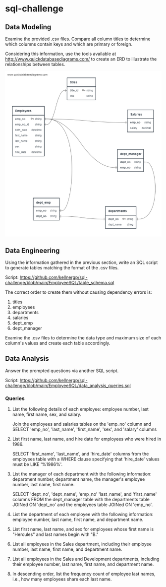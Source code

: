 # sql-challenge

## Data Modeling

Examine the provided .csv files. Compare all column titles to determine which columns contain keys and which are primary or foreign.

Considering this information, use the tools available at http://www.quickdatabasediagrams.com/ to create an ERD to illustrate the relationships between tables.

![Image of ERD](https://github.com/kellnergp/sql-challenge/blob/main/EmployeeSQL/QuickDBD-EmployeeSQL%20Diagram.png)

## Data Engineering

Using the information gathered in the previous section, write an SQL script to generate tables matching the format of the .csv files.

Script: https://github.com/kellnergp/sql-challenge/blob/main/EmployeeSQL/table_schema.sql

The correct order to create them without causing dependency errors is:

1. titles
2. employees
3. departments
4. salaries
5. dept_emp
6. dept_manager

Examine the .csv files to determine the data type and maximum size of each column's values and create each table accordingly.

## Data Analysis

Answer the prompted questions via another SQL script.

Script: https://github.com/kellnergp/sql-challenge/blob/main/EmployeeSQL/data_analysis_queries.sql

### Queries

1. List the following details of each employee: employee number, last name, first name, sex, and salary.

      Join the employees and salaries tables on the 'emp_no' column and SELECT 'emp_no', 'last_name', 'first_name', 'sex', and 'salary' columns

2. List first name, last name, and hire date for employees who were hired in 1986.

      SELECT 'first_name', 'last_name', and 'hire_date' columns from the employees table with a WHERE clause specifying that 'hire_date' values must be 
      LIKE '%1986%'.

3. List the manager of each department with the following information: department number, department name, the manager's employee number, last name, first name.

      SELECT 'dept_no', 'dept_name', 'emp_no' 'last_name', and 'first_name' columns FROM the dept_manager table with the departments table JOINed ON 'dept_no' and the 
      employees table JOINed ON 'emp_no'.

4. List the department of each employee with the following information: employee number, last name, first name, and department name.

5. List first name, last name, and sex for employees whose first name is "Hercules" and last names begin with "B."

6. List all employees in the Sales department, including their employee number, last name, first name, and department name.

7. List all employees in the Sales and Development departments, including their employee number, last name, first name, and department name.

8. In descending order, list the frequency count of employee last names, i.e., how many employees share each last name.
